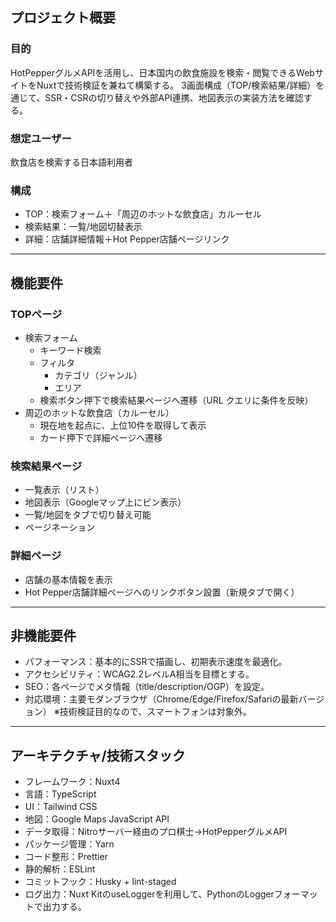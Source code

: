 ## プロジェクト概要

### 目的

HotPepperグルメAPIを活用し、日本国内の飲食施設を検索・閲覧できるWebサイトをNuxtで技術検証を兼ねて構築する。
3画面構成（TOP/検索結果/詳細）を通じて、SSR・CSRの切り替えや外部API連携、地図表示の実装方法を確認する。

### 想定ユーザー

飲食店を検索する日本語利用者

### 構成

- TOP：検索フォーム＋「周辺のホットな飲食店」カルーセル
- 検索結果：一覧/地図切替表示
- 詳細：店舗詳細情報＋Hot Pepper店舗ページリンク

---

## 機能要件

### TOPページ

- 検索フォーム
  - キーワード検索
  - フィルタ
    - カテゴリ（ジャンル）
    - エリア
  - 検索ボタン押下で検索結果ページへ遷移（URL クエリに条件を反映）
- 周辺のホットな飲食店（カルーセル）
  - 現在地を起点に、上位10件を取得して表示
  - カード押下で詳細ページへ遷移

### 検索結果ページ

- 一覧表示（リスト）
- 地図表示（Googleマップ上にピン表示）
- 一覧/地図をタブで切り替え可能
- ページネーション

### 詳細ページ

- 店舗の基本情報を表示
- Hot Pepper店舗詳細ページへのリンクボタン設置（新規タブで開く）

---

## 非機能要件

- パフォーマンス：基本的にSSRで描画し、初期表示速度を最適化。
- アクセシビリティ：WCAG2.2レベルA相当を目標とする。
- SEO：各ページでメタ情報（title/description/OGP）を設定。
- 対応環境：主要モダンブラウザ（Chrome/Edge/Firefox/Safariの最新バージョン）
  ※技術検証目的なので、スマートフォンは対象外。

---

## アーキテクチャ/技術スタック

- フレームワーク：Nuxt4
- 言語：TypeScript
- UI：Tailwind CSS
- 地図：Google Maps JavaScript API
- データ取得：Nitroサーバー経由のプロ棋士→HotPepperグルメAPI
- パッケージ管理：Yarn
- コード整形：Prettier
- 静的解析：ESLint
- コミットフック：Husky + lint-staged
- ログ出力：Nuxt KitのuseLoggerを利用して、PythonのLoggerフォーマットで出力する。
